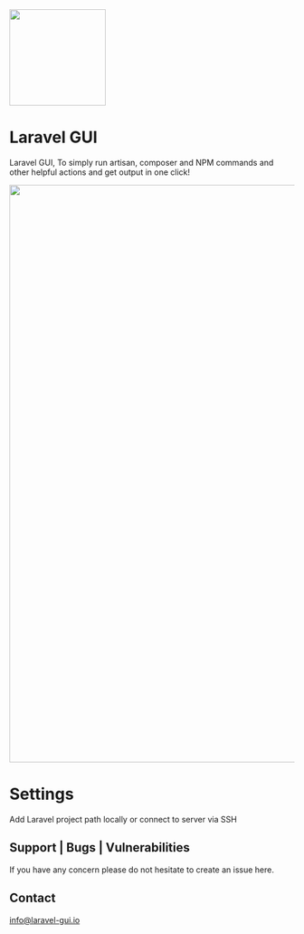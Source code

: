 <img src="http://laravel-gui.io/images/logo.png" width="170">

# Laravel GUI
Laravel GUI, To simply run artisan, composer and NPM commands and other helpful actions and get output in one click!

<img src="http://laravel-gui.io/images/screenshots/screenshot.gif" width="1020">

# Settings
Add Laravel project path locally or connect to server via SSH

## Support | Bugs | Vulnerabilities
If you have any concern please do not hesitate to create an issue here.

## Contact
info@laravel-gui.io
